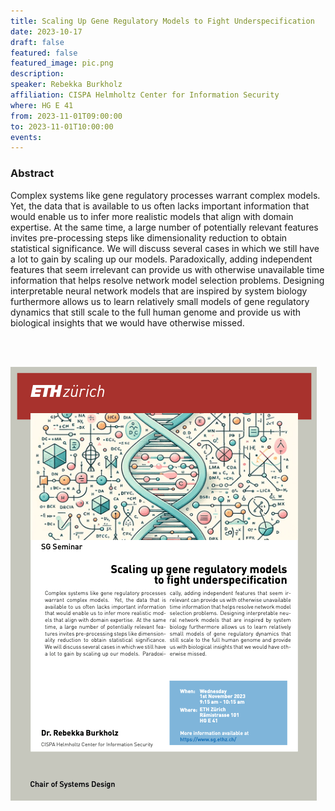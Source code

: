 ```yaml
---
title: Scaling Up Gene Regulatory Models to Fight Underspecification
date: 2023-10-17
draft: false
featured: false
featured_image: pic.png
description:
speaker: Rebekka Burkholz
affiliation: CISPA Helmholtz Center for Information Security
where: HG E 41
from: 2023-11-01T09:00:00
to: 2023-11-01T10:00:00
events:
---
```



### Abstract

Complex systems like gene regulatory processes warrant complex models. Yet, the data that is available to us often lacks important information that would enable us to infer more realistic models that align with domain expertise. At the same time, a large number of potentially relevant features invites pre-processing steps like dimensionality reduction to obtain statistical significance. We will discuss several cases in which we still have a lot to gain by scaling up our models. Paradoxically, adding independent features that seem irrelevant can provide us with otherwise unavailable time information that helps resolve network model selection problems. Designing interpretable neural network models that are inspired by system biology furthermore allows us to learn relatively small models of gene regulatory dynamics that still scale to the full human genome and provide us with biological insights that we would have otherwise missed.

</br>
</br>

<a href="poster.pdf">![](poster.png)</a>
